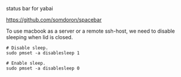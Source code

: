 
status bar for yabai

https://github.com/somdoron/spacebar

To use macbook as a server or a remote ssh-host, we need to disable sleeping
when lid is closed.

```
# Disable sleep.
sudo pmset -a disablesleep 1

# Enable sleep.
sudo pmset -a disablesleep 0
```

